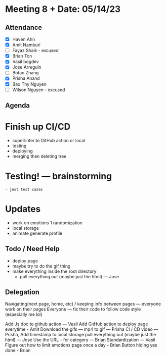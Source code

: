 # Meeting 8 + Date: 05/14/23
## Attendance
- [x] Haven Ahn
- [x] Amit Namburi
- [ ] Fayaz Shaik - excused
- [x] Brian Ton
- [x] Vasil bogdev
- [x] Jose Arreguin
- [ ] Botao Zhang
- [x] Prisha Anand
- [x] Bao Thy Nguyen
- [ ] Wilson Nguyen - excused

## Agenda
# Finish up CI/CD
  - superlinter to GitHub action or local 
  - testing
  - deploying
  - merging then deleting tree

# Testing! — brainstorming
    - jest test cases

# Updates
 - work on emotions 1 randomization
 - local storage
 - animate generate profile 

## Todo / Need Help
 - deploy page
 - maybe try to do the gif thing
 - make everything inside the root directory
	 - pull everything out (maybe just the html) — Jose

## Delegation
Navigating(next page, home, etc) / keeping info between pages — everyone work on their pages
Everyone — fix their code to follow code style (especially me lol)

Add Js doc to github action — Vasil
Add GitHub action to deploy page everytime - Amit
Download the gifs — mp4 to gif — Prisha
CI / CD video — Prisha, 
Add timestamp to local storage 
pull everything out (maybe just the html) — Jose
Use the URL - for category — Brian
Standardization — Vasil
Figure out how to limit emotions page once a day - Brian
Button hiding yes done - Brian

